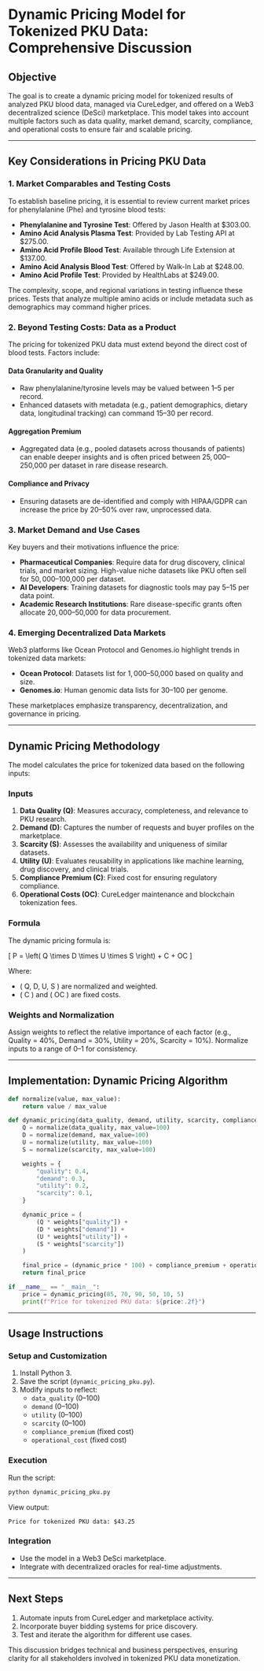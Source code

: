 # Dynamic Pricing Model for Tokenized PKU Data: Comprehensive Discussion

## Objective
The goal is to create a dynamic pricing model for tokenized results of analyzed PKU blood data, managed via CureLedger, and offered on a Web3 decentralized science (DeSci) marketplace. This model takes into account multiple factors such as data quality, market demand, scarcity, compliance, and operational costs to ensure fair and scalable pricing.

---

## Key Considerations in Pricing PKU Data

### **1. Market Comparables and Testing Costs**
To establish baseline pricing, it is essential to review current market prices for phenylalanine (Phe) and tyrosine blood tests:

- **Phenylalanine and Tyrosine Test**: Offered by Jason Health at $303.00.
- **Amino Acid Analysis Plasma Test**: Provided by Lab Testing API at $275.00.
- **Amino Acid Profile Blood Test**: Available through Life Extension at $137.00.
- **Amino Acid Analysis Blood Test**: Offered by Walk-In Lab at $248.00.
- **Amino Acid Profile Test**: Provided by HealthLabs at $249.00.

The complexity, scope, and regional variations in testing influence these prices. Tests that analyze multiple amino acids or include metadata such as demographics may command higher prices.

### **2. Beyond Testing Costs: Data as a Product**
The pricing for tokenized PKU data must extend beyond the direct cost of blood tests. Factors include:

#### **Data Granularity and Quality**
- Raw phenylalanine/tyrosine levels may be valued between $1–$5 per record.
- Enhanced datasets with metadata (e.g., patient demographics, dietary data, longitudinal tracking) can command $15–$30 per record.

#### **Aggregation Premium**
- Aggregated data (e.g., pooled datasets across thousands of patients) can enable deeper insights and is often priced between $25,000–$250,000 per dataset in rare disease research.

#### **Compliance and Privacy**
- Ensuring datasets are de-identified and comply with HIPAA/GDPR can increase the price by 20–50% over raw, unprocessed data.

### **3. Market Demand and Use Cases**
Key buyers and their motivations influence the price:

- **Pharmaceutical Companies**: Require data for drug discovery, clinical trials, and market sizing. High-value niche datasets like PKU often sell for $50,000–$100,000 per dataset.
- **AI Developers**: Training datasets for diagnostic tools may pay $5–$15 per data point.
- **Academic Research Institutions**: Rare disease-specific grants often allocate $20,000–$50,000 for data procurement.

### **4. Emerging Decentralized Data Markets**
Web3 platforms like Ocean Protocol and Genomes.io highlight trends in tokenized data markets:

- **Ocean Protocol**: Datasets list for $1,000–$50,000 based on quality and size.
- **Genomes.io**: Human genomic data lists for $30–$100 per genome.

These marketplaces emphasize transparency, decentralization, and governance in pricing.

---

## Dynamic Pricing Methodology
The model calculates the price for tokenized data based on the following inputs:

### **Inputs**
1. **Data Quality (Q)**: Measures accuracy, completeness, and relevance to PKU research.
2. **Demand (D)**: Captures the number of requests and buyer profiles on the marketplace.
3. **Scarcity (S)**: Assesses the availability and uniqueness of similar datasets.
4. **Utility (U)**: Evaluates reusability in applications like machine learning, drug discovery, and clinical trials.
5. **Compliance Premium (C)**: Fixed cost for ensuring regulatory compliance.
6. **Operational Costs (OC)**: CureLedger maintenance and blockchain tokenization fees.

### **Formula**
The dynamic pricing formula is:

\[
P = \left( Q \times D \times U \times S \right) + C + OC
\]

Where:
- \( Q, D, U, S \) are normalized and weighted.
- \( C \) and \( OC \) are fixed costs.

### **Weights and Normalization**
Assign weights to reflect the relative importance of each factor (e.g., Quality = 40%, Demand = 30%, Utility = 20%, Scarcity = 10%). Normalize inputs to a range of 0–1 for consistency.

---

## Implementation: Dynamic Pricing Algorithm
```python
def normalize(value, max_value):
    return value / max_value

def dynamic_pricing(data_quality, demand, utility, scarcity, compliance_premium, operational_cost):
    Q = normalize(data_quality, max_value=100)
    D = normalize(demand, max_value=100)
    U = normalize(utility, max_value=100)
    S = normalize(scarcity, max_value=100)

    weights = {
        "quality": 0.4,
        "demand": 0.3,
        "utility": 0.2,
        "scarcity": 0.1,
    }

    dynamic_price = (
        (Q * weights["quality"]) +
        (D * weights["demand"]) +
        (U * weights["utility"]) +
        (S * weights["scarcity"])
    )

    final_price = (dynamic_price * 100) + compliance_premium + operational_cost
    return final_price

if __name__ == "__main__":
    price = dynamic_pricing(85, 70, 90, 50, 10, 5)
    print(f"Price for tokenized PKU data: ${price:.2f}")
```

---

## Usage Instructions

### **Setup and Customization**
1. Install Python 3.
2. Save the script (`dynamic_pricing_pku.py`).
3. Modify inputs to reflect:
   - `data_quality` (0–100)
   - `demand` (0–100)
   - `utility` (0–100)
   - `scarcity` (0–100)
   - `compliance_premium` (fixed cost)
   - `operational_cost` (fixed cost)

### **Execution**
Run the script:
```bash
python dynamic_pricing_pku.py
```
View output:
```
Price for tokenized PKU data: $43.25
```

### **Integration**
- Use the model in a Web3 DeSci marketplace.
- Integrate with decentralized oracles for real-time adjustments.

---

## Next Steps
1. Automate inputs from CureLedger and marketplace activity.
2. Incorporate buyer bidding systems for price discovery.
3. Test and iterate the algorithm for different use cases.

This discussion bridges technical and business perspectives, ensuring clarity for all stakeholders involved in tokenized PKU data monetization.

